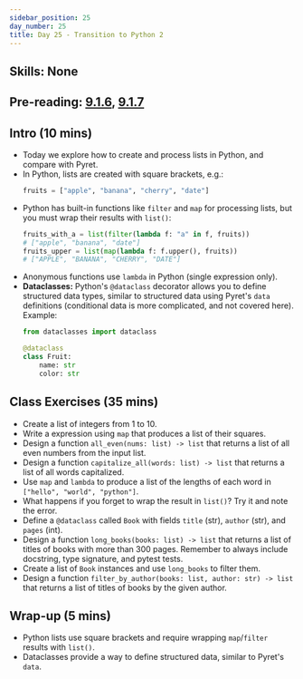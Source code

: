 ```yaml
---
sidebar_position: 25
day_number: 25
title: Day 25 - Transition to Python 2
---
```


## Skills: None

## Pre-reading: [9.1.6](https://dcic-world.org/2024-09-03/intro-python.html#(part._python-create-process-lists)), [9.1.7](https://dcic-world.org/2024-09-03/intro-python.html#(part._python-data-with-components))

## Intro (10 mins)
- Today we explore how to create and process lists in Python, and compare with Pyret.
- In Python, lists are created with square brackets, e.g.:
  ```python
  fruits = ["apple", "banana", "cherry", "date"]
  ```
- Python has built-in functions like `filter` and `map` for processing lists, but you must wrap their results with `list()`:
  ```python
  fruits_with_a = list(filter(lambda f: "a" in f, fruits))
  # ["apple", "banana", "date"]
  fruits_upper = list(map(lambda f: f.upper(), fruits))
  # ["APPLE", "BANANA", "CHERRY", "DATE"]
  ```
- Anonymous functions use `lambda` in Python (single expression only).
- **Dataclasses:** Python's `@dataclass` decorator allows you to define structured data types, similar to structured data using Pyret's `data` definitions (conditional data is more complicated, and not covered here). Example:
  ```python
  from dataclasses import dataclass

  @dataclass
  class Fruit:
      name: str
      color: str
  ```

## Class Exercises (35 mins)
- Create a list of integers from 1 to 10.
- Write a expression using `map` that produces a list of their squares.
- Design a function `all_even(nums: list) -> list` that returns a list of all even numbers from the input list.  
- Design a function `capitalize_all(words: list) -> list` that returns a list of all words capitalized.
- Use `map` and `lambda` to produce a list of the lengths of each word in `["hello", "world", "python"]`.
- What happens if you forget to wrap the result in `list()`? Try it and note the error.
- Define a `@dataclass` called `Book` with fields `title` (str), `author` (str), and `pages` (int).
- Design a function `long_books(books: list) -> list` that returns a list of titles of books with more than 300 pages. Remember to always include docstring, type signature, and pytest tests.
- Create a list of `Book` instances and use `long_books` to filter them.
- Design a function `filter_by_author(books: list, author: str) -> list` that returns a list of titles of books by the given author.

## Wrap-up (5 mins)
- Python lists use square brackets and require wrapping `map`/`filter` results with `list()`.
- Dataclasses provide a way to define structured data, similar to Pyret's `data`.

